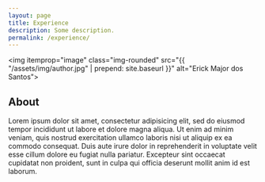 ```yaml
---
layout: page
title: Experience
description: Some description.
permalink: /experience/
---
```


<img itemprop="image" class="img-rounded" src="{{ "/assets/img/author.jpg" | prepend: site.baseurl }}" alt="Erick Major dos Santos">

## About

Lorem ipsum dolor sit amet, consectetur adipisicing elit, sed do eiusmod
tempor incididunt ut labore et dolore magna aliqua. Ut enim ad minim veniam,
quis nostrud exercitation ullamco laboris nisi ut aliquip ex ea commodo
consequat. Duis aute irure dolor in reprehenderit in voluptate velit esse
cillum dolore eu fugiat nulla pariatur. Excepteur sint occaecat cupidatat non
proident, sunt in culpa qui officia deserunt mollit anim id est laborum.
